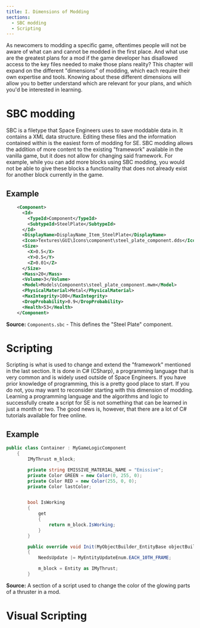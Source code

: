 ```yaml
---
title: I. Dimensions of Modding
sections:
  - SBC modding
  - Scripting
---
```

As newcomers to modding a specific game, oftentimes people will not be aware of what can and cannot be modded in the first place. And what use are the greatest plans for a mod if the game developer has disallowed access to the key files needed to make those plans reality? This chapter will expand on the different "dimensions" of modding, which each require their own expertise and tools. Knowing about these different dimensions will allow you to better understand which are relevant for your plans, and which you'd be interested in learning.

# SBC modding
SBC is a filetype that Space Engineers uses to save moddable data in. It contains a XML data structure. Editing these files and the information contained within is the easiest form of modding for SE. SBC modding allows the addition of more content to the existing "framework" available in the vanilla game, but it does not allow for changing said framework. For example, while you can add more blocks using SBC modding, you would not be able to give these blocks a functionality that does not already exist for another block currently in the game.

## Example
```xml
    <Component>
      <Id>
        <TypeId>Component</TypeId>
        <SubtypeId>SteelPlate</SubtypeId>
      </Id>
      <DisplayName>DisplayName_Item_SteelPlate</DisplayName>
      <Icon>Textures\GUI\Icons\component\steel_plate_component.dds</Icon>
      <Size>
        <X>0.5</X>
        <Y>0.5</Y>
        <Z>0.01</Z>
      </Size>
      <Mass>20</Mass>
      <Volume>3</Volume>
      <Model>Models\Components\steel_plate_component.mwm</Model>
      <PhysicalMaterial>Metal</PhysicalMaterial>
      <MaxIntegrity>100</MaxIntegrity>
      <DropProbability>0.9</DropProbability>
      <Health>53</Health>
    </Component>
```
**Source:** `Components.sbc` - This defines the "Steel Plate" component.

# Scripting
Scripting is what is used to change and extend the "framework" mentioned in the last section. It is done in C# (CSharp), a programming language that is very common and is widely used outside of Space Engineers. If you have prior knowledge of programming, this is a pretty good place to start. If you do not, you may want to reconsider starting with this dimension of modding. Learning a programming language and the algorithms and logic to successfully create a script for SE is not something that can be learned in just a month or two. The good news is, however, that there are a lot of C# tutorials available for free online.

## Example
```cs
public class Container : MyGameLogicComponent
    {
        IMyThrust m_block;

        private string EMISSIVE_MATERIAL_NAME = "Emissive";
        private Color GREEN = new Color(0, 255, 0);
        private Color RED = new Color(255, 0, 0);
        private Color lastColor;


        bool IsWorking
        {
            get
            {
                return m_block.IsWorking;
            }
        }

        public override void Init(MyObjectBuilder_EntityBase objectBuilder)
        {
            NeedsUpdate |= MyEntityUpdateEnum.EACH_10TH_FRAME;

            m_block = Entity as IMyThrust;
        }
```
**Source:** A section of a script used to change the color of the glowing parts of a thruster in a mod.

# Visual Scripting